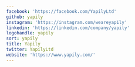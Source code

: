 ```yaml
---
facebook: 'https://facebook.com/YapilyLtd'
github: yapily
instagram: 'https://instagram.com/weareyapily'
linkedin: 'https://linkedin.com/company/yapily'
logohandle: yapily
sort: yapily
title: Yapily
twitter: YapilyLtd
website: 'https://www.yapily.com/'
---
```

